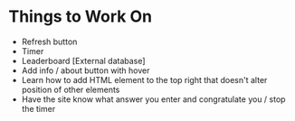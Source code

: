 # Things to Work On
- Refresh button
- Timer
- Leaderboard [External database]
- Add info / about button with hover
- Learn how to add HTML element to the top right that doesn't alter position of other elements
- Have the site know what answer you enter and congratulate you / stop the timer
